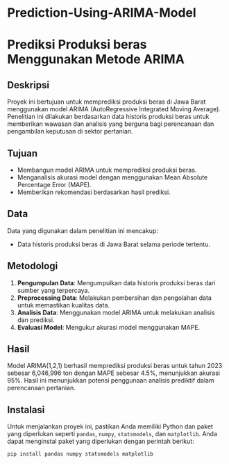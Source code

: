 # Prediction-Using-ARIMA-Model

# Prediksi Produksi beras Menggunakan Metode ARIMA

## Deskripsi
Proyek ini bertujuan untuk memprediksi produksi beras di Jawa Barat menggunakan model ARIMA (AutoRegressive Integrated Moving Average). Penelitian ini dilakukan berdasarkan data historis produksi beras untuk memberikan wawasan dan analisis yang berguna bagi perencanaan dan pengambilan keputusan di sektor pertanian.

## Tujuan
- Membangun model ARIMA untuk memprediksi produksi beras.
- Menganalisis akurasi model dengan menggunakan Mean Absolute Percentage Error (MAPE).
- Memberikan rekomendasi berdasarkan hasil prediksi.

## Data
Data yang digunakan dalam penelitian ini mencakup:
- Data historis produksi beras di Jawa Barat selama periode tertentu.

## Metodologi
1. **Pengumpulan Data**: Mengumpulkan data historis produksi beras dari sumber yang terpercaya.
2. **Preprocessing Data**: Melakukan pembersihan dan pengolahan data untuk memastikan kualitas data.
3. **Analisis Data**: Menggunakan model ARIMA untuk melakukan analisis dan prediksi.
4. **Evaluasi Model**: Mengukur akurasi model menggunakan MAPE.

## Hasil
Model ARIMA(1,2,1) berhasil memprediksi produksi beras untuk tahun 2023 sebesar 6,046,996 ton dengan MAPE sebesar 4.5%, menunjukkan akurasi 95%. Hasil ini menunjukkan potensi penggunaan analisis prediktif dalam perencanaan pertanian.

## Instalasi
Untuk menjalankan proyek ini, pastikan Anda memiliki Python dan paket yang diperlukan seperti `pandas`, `numpy`, `statsmodels`, dan `matplotlib`. Anda dapat menginstal paket yang diperlukan dengan perintah berikut:

```bash
pip install pandas numpy statsmodels matplotlib
